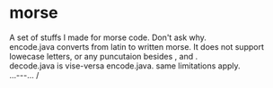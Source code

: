 # morse
A set of stuffs I made for morse code. Don't ask why.  
encode.java converts from latin to written morse. It does not support lowecase letters, or any puncutaion besides , and .  
decode.java is vise-versa encode.java. same limitations apply.  
...---... / 
